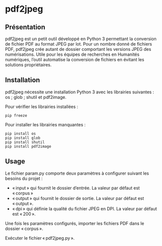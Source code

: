 # pdf2jpeg


## Présentation

pdf2jpeg est un petit outil développé en Python 3 permettant la conversion de fichier PDF au format JPEG par lot. Pour un nombre donné de fichiers PDF, pdf2jpeg crée autant de dossier comportant les versions JPEG des numérisations. Utile pour les équipes de recherches en Humanités numériques, l’outil automatise la conversion de fichiers en évitant les solutions propriétaires.

## Installation

pdf2jpeg nécessite une installation Python 3 avec les librairies suivantes : os ; glob ; shutil et pdf2image.

Pour vérifier les librairies installées :
    
    pip freeze

Pour installer les librairies manquantes :

    pip install os
    pip install glob
    pip install shutil
    pip install pdf2image
    
## Usage

Le fichier param.py comporte deux paramètres à configurer suivant les besoins du projet :

* « input » qui fournit le dossier d’entrée. La valeur par défaut est « corpus »
* « output » qui fournit le dossier de sortie. La valeur par défaut est « output ».
* « dpi » qui définie la qualité du fichier JPEG en DPI.  La valeur par défaut est « 200 ».

Une fois les paramètres configurés, importer les fichiers PDF dans le dossier « corpus ».

Exécuter le fichier « pdf2jpeg.py ».
